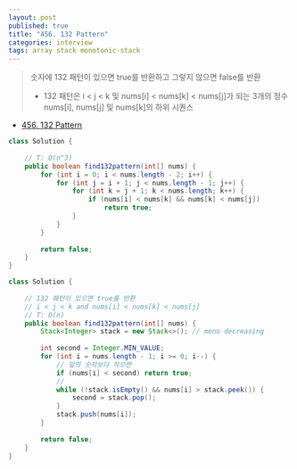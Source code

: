 ```yaml
---
layout: post
published: true
title: "456. 132 Pattern"
categories: interview
tags: array stack monotonic-stack
---
```


> 숫자에 132 패턴이 있으면 true를 반환하고 그렇지 않으면 false를 반환  
> - 132 패턴은 i < j < k 및 nums[i] < nums[k] < nums[j]가 되는 3개의 정수 nums[i], nums[j] 및 nums[k]의 하위 시퀀스

- [456. 132 Pattern](https://leetcode.com/problems/132-pattern/)

```java
class Solution {
    
    // T: O(n^3)
    public boolean find132pattern(int[] nums) {
        for (int i = 0; i < nums.length - 2; i++) {
            for (int j = i + 1; j < nums.length - 1; j++) {
                for (int k = j + 1; k < nums.length; k++) {
                    if (nums[i] < nums[k] && nums[k] < nums[j])
                        return true;
                }
            }
        }
        
        return false;
    }
}
```

```java
class Solution {
    
    // 132 패턴이 있으면 true를 반환
    // i < j < k and nums[i] < nums[k] < nums[j] 
    // T: O(n)
    public boolean find132pattern(int[] nums) {
        Stack<Integer> stack = new Stack<>(); // mono decreasing
        
        int second = Integer.MIN_VALUE;
        for (int i = nums.length - 1; i >= 0; i--) {
            // 앞의 숫자보다 작으면
            if (nums[i] < second) return true;
            // 
            while (!stack.isEmpty() && nums[i] > stack.peek()) {
                second = stack.pop();
            }
            stack.push(nums[i]);
        }
        
        return false;
    }
}
```